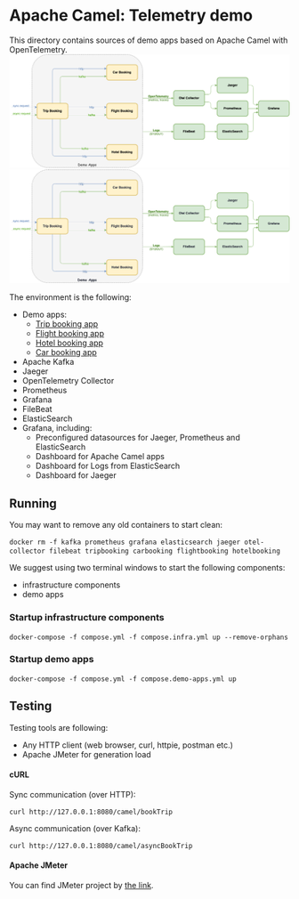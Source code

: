 # Apache Camel: Telemetry demo
This directory contains sources of demo apps based on Apache Camel with OpenTelemetry.
![Demo case](.img/telemetry-light.png#gh-light-mode-only)
![Demo case](.img/telemetry-dark.png#gh-dark-mode-only)

The environment is the following:
-  Demo apps:
    - [Trip booking app](TripBooking)
    - [Flight booking app](FlightBooking)
    - [Hotel booking app](HotelBooking)
    - [Car booking app](CarBooking)
- Apache Kafka
- Jaeger
- OpenTelemetry Collector
- Prometheus
- Grafana
- FileBeat
- ElasticSearch
- Grafana, including:
    - Preconfigured datasources for Jaeger, Prometheus and ElasticSearch
    - Dashboard for Apache Camel apps
    - Dashboard for Logs from ElasticSearch
    - Dashboard for Jaeger

## Running
You may want to remove any old containers to start clean:
```
docker rm -f kafka prometheus grafana elasticsearch jaeger otel-collector filebeat tripbooking carbooking flightbooking hotelbooking
```
We suggest using two terminal windows to start the following components: 
- infrastructure components
- demo apps
### Startup infrastructure components
```
docker-compose -f compose.yml -f compose.infra.yml up --remove-orphans
```
### Startup demo apps
```
docker-compose -f compose.yml -f compose.demo-apps.yml up
```
## Testing
Testing tools are following:
- Any HTTP client (web browser, curl, httpie, postman etc.)
- Apache JMeter for generation load 
#### cURL
Sync communication (over HTTP):
```
curl http://127.0.0.1:8080/camel/bookTrip
```
Async communication (over Kafka):
```
curl http://127.0.0.1:8080/camel/asyncBookTrip
```
#### Apache JMeter
You can find JMeter project by [the link](TripBooking/Demo.jmx).
